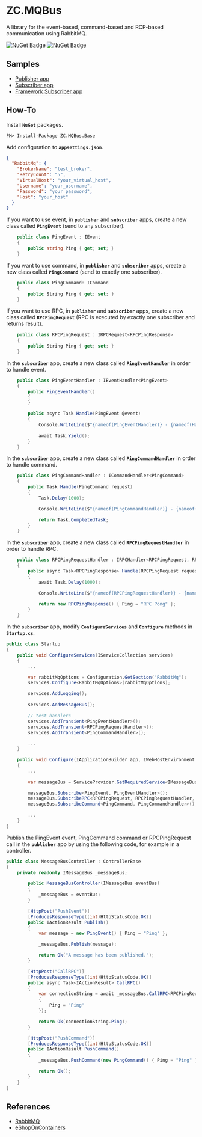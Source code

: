 # ZC.MQBus

A library for the event-based, command-based and RCP-based communication using RabbitMQ.

 [![NuGet Badge](https://buildstats.info/nuget/ZC.MQBus.Base?includePreReleases=false)](https://www.nuget.org/packages/ZC.MQBus.Base)
 [![NuGet Badge](https://buildstats.info/nuget/ZC.MQBus.Rabbit?includePreReleases=false)](https://www.nuget.org/packages/ZC.MQBus.Rabbit)
 
## Samples

- [Publisher app](https://github.com/lzabik/ZC.EventBus/tree/master/samples/PublisherRPC)
- [Subscriber app](https://github.com/lzabik/ZC.EventBus/tree/master/samples/SubscriberRPC)
- [Framework Subscriber app](https://github.com/lzabik/ZC.EventBus/tree/master/samples/SampleFrameworkSubscriber)

## How-To

Install **`NuGet`** packages.

```console
PM> Install-Package ZC.MQBus.Base
```

Add configuration to **`appsettings.json`**.

```json
{
  "RabbitMq": {
    "BrokerName": "test_broker",        
    "RetryCount": "5",
    "VirtualHost": "your_virtual_host",
    "Username": "your_username",
    "Password": "your_password",
    "Host": "your_host"    
  }
}
```

If you want to use event, in **`publisher`** and **`subscriber`** apps, create a new class called
**`PingEvent`** (send to any subscriber).

```csharp
    public class PingEvent : IEvent
    {
        public string Ping { get; set; }
    }
```

If you want to use command, in **`publisher`** and **`subscriber`** apps, create a new class called
**`PingCommand`** (send to exactly one subscriber).

```csharp
    public class PingCommand: ICommand
    {
        public String Ping { get; set; }
    }
```

If you want to use RPC, in **`publisher`** and **`subscriber`** apps, create a new class called
**`RPCPingRequest`** (RPC is executed by exactly one subscriber and returns result).

```csharp
    public class RPCPingRequest : IRPCRequest<RPCPingResponse>
    {
        public String Ping { get; set; }
    }
```

In the **`subscriber`** app, create a new class called **`PingEventHandler`** in order to handle event.

```csharp
    public class PingEventHandler : IEventHandler<PingEvent>
    {
        public PingEventHandler()
        {
        }

        public async Task Handle(PingEvent @event)
        {
            Console.WriteLine($"{nameof(PingEventHandler)} - {nameof(Handle)} - {@event.Ping}");

            await Task.Yield();
        }
    }
```

In the **`subscriber`** app, create a new class called **`PingCommandHandler`** in order to handle command.

```csharp
    public class PingCommandHandler : ICommandHandler<PingCommand>
    {
        public Task Handle(PingCommand request)
        {
            Task.Delay(1000);

            Console.WriteLine($"{nameof(PingCommandHandler)} - {nameof(Handle)} - {request.Ping}");

            return Task.CompletedTask;
        }
    }
```

In the **`subscriber`** app, create a new class called **`RPCPingRequestHandler`** in order to handle RPC.

```csharp
    public class RPCPingRequestHandler : IRPCHandler<RPCPingRequest, RPCPingResponse>
    {
        public async Task<RPCPingResponse> Handle(RPCPingRequest request)
        {
            await Task.Delay(1000);

            Console.WriteLine($"{nameof(RPCPingRequestHandler)} - {nameof(Handle)} - {request.Ping}");

            return new RPCPingResponse() { Ping = "RPC Pong" };
        }
    }
```

In the **`subscriber`** app, modify **`ConfigureServices`** and **`Configure`** methods in **`Startup.cs`**.

```csharp
public class Startup
{
    public void ConfigureServices(IServiceCollection services)
    {
        ...

        var rabbitMqOptions = Configuration.GetSection("RabbitMq");
        services.Configure<RabbitMqOptions>(rabbitMqOptions);

        services.AddLogging();
        
        services.AddMessageBus();

        // test handlers
        services.AddTransient<PingEventHandler>();
        services.AddTransient<RPCPingRequestHandler>();
        services.AddTransient<PingCommandHandler>();        

        ...
    }

    public void Configure(IApplicationBuilder app, IWebHostEnvironment env)
    {
        ...
                
        var messageBus = ServiceProvider.GetRequiredService<IMessageBus>();

        messageBus.Subscribe<PingEvent, PingEventHandler>();
        messageBus.SubscribeRPC<RPCPingRequest, RPCPingRequestHandler, RPCPingResponse>();
        messageBus.SubscribeCommand<PingCommand, PingCommandHandler>();

        ...
    }
}
```

Publish the PingEvent event, PingCommand command or RPCPingRequest call in the **`publisher`** app by using the following code, for example in a controller.

```csharp
public class MessageBusController : ControllerBase
{
    private readonly IMessageBus _messageBus;

        public MessageBusController(IMessageBus eventBus)
        {
            _messageBus = eventBus;
        }

        [HttpPost("PushEvent")]
        [ProducesResponseType((int)HttpStatusCode.OK)]
        public IActionResult Publish()
        {
            var message = new PingEvent() { Ping = "Ping" };

            _messageBus.Publish(message);

            return Ok("A message has been published.");
        }

        [HttpPost("CallRPC")]
        [ProducesResponseType((int)HttpStatusCode.OK)]
        public async Task<IActionResult> CallRPC()
        {
            var connectionString = await _messageBus.CallRPC<RPCPingRequest, RPCPingResponse>(new RPCPingRequest()
            {
                Ping = "Ping"
            });

            return Ok(connectionString.Ping);
        }

        [HttpPost("PushCommand")]
        [ProducesResponseType((int)HttpStatusCode.OK)]
        public IActionResult PushCommand()
        {
            _messageBus.PushCommand(new PingCommand() { Ping = "Ping" });

            return Ok();
        }
    }
}
```

## References

- [RabbitMQ](https://www.rabbitmq.com/)
- [eShopOnContainers](https://github.com/dotnet-architecture/eShopOnContainers)

